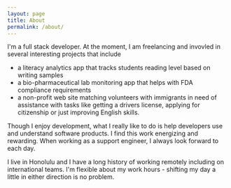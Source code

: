 ```yaml
---
layout: page
title: About
permalink: /about/
---
```


I'm a full stack developer.  At the moment, I am freelancing and invovled in several interesting projects that include 
- a literacy analytics app that tracks students reading level based on writing samples
- a bio-pharmaceutical lab monitoring app that helps with FDA compliance requirements
- a non-profit web site matching volunteers with immigrants in need of assistance with tasks like getting a drivers license, applying for citizenship or just improving English skills.

Though I enjoy development, what I really like to do is help developers use and understand software products.  I find this work energizing and rewarding. When working as a support engineer, I always look forward to each day.

I live in Honolulu and I have a long history of working remotely including on international teams.   I'm flexible about my work hours - shifting my day a little in either direction is no problem.  

